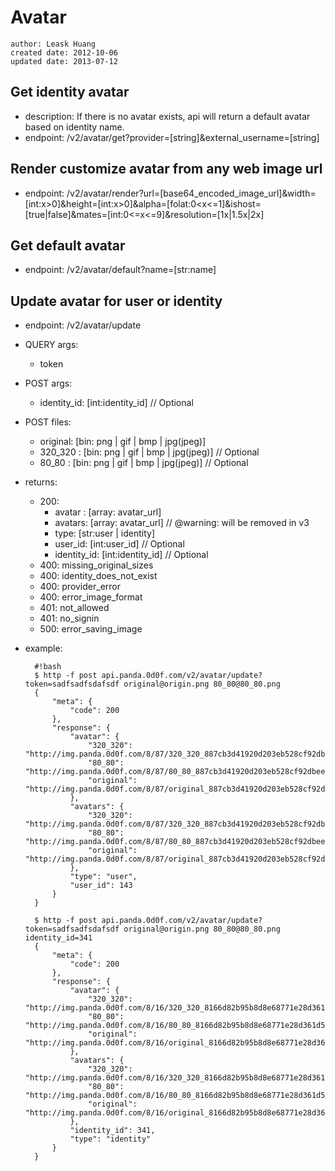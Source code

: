 # Avatar

    author: Leask Huang
    created date: 2012-10-06
    updated date: 2013-07-12


## Get identity avatar
* description: If there is no avatar exists, api will return a default avatar based on identity name.
* endpoint: /v2/avatar/get?provider=[string]&external_username=[string]


## Render customize avatar from any web image url
* endpoint: /v2/avatar/render?url=[base64_encoded_image_url]&width=[int:x>0]&height=[int:x>0]&alpha=[folat:0<x<=1]&ishost=[true|false]&mates=[int:0<=x<=9]&resolution=[1x|1.5x|2x]


## Get default avatar
* endpoint: /v2/avatar/default?name=[str:name]


## Update avatar for user or identity
* endpoint: /v2/avatar/update
* QUERY args:
    - token
* POST args:
    - identity_id: [int:identity_id] // Optional
* POST files:
    - original: [bin: png | gif | bmp | jpg(jpeg)]
    - 320_320 : [bin: png | gif | bmp | jpg(jpeg)] // Optional
    - 80_80   : [bin: png | gif | bmp | jpg(jpeg)] // Optional
* returns:
    - 200:
        * avatar : [array: avatar_url]
        * avatars: [array: avatar_url] // @warning: will be removed in v3
        * type: [str:user | identity]
        * user_id: [int:user_id] // Optional
        * identity_id: [int:identity_id] // Optional
    - 400: missing_original_sizes
    - 400: identity_does_not_exist
    - 400: provider_error
    - 400: error_image_format
    - 401: not_allowed
    - 401: no_signin
    - 500: error_saving_image
* example:

        #!bash
        $ http -f post api.panda.0d0f.com/v2/avatar/update?token=sadfsadfsdafsdf original@origin.png 80_80@80_80.png
        {
            "meta": {
                "code": 200
            },
            "response": {
                "avatar": {
                    "320_320": "http://img.panda.0d0f.com/8/87/320_320_887cb3d41920d203eb528cf92dbee071.png",
                    "80_80": "http://img.panda.0d0f.com/8/87/80_80_887cb3d41920d203eb528cf92dbee071.png",
                    "original": "http://img.panda.0d0f.com/8/87/original_887cb3d41920d203eb528cf92dbee071.png"
                },
                "avatars": {
                    "320_320": "http://img.panda.0d0f.com/8/87/320_320_887cb3d41920d203eb528cf92dbee071.png",
                    "80_80": "http://img.panda.0d0f.com/8/87/80_80_887cb3d41920d203eb528cf92dbee071.png",
                    "original": "http://img.panda.0d0f.com/8/87/original_887cb3d41920d203eb528cf92dbee071.png"
                },
                "type": "user",
                "user_id": 143
            }
        }

        $ http -f post api.panda.0d0f.com/v2/avatar/update?token=sadfsadfsdafsdf original@origin.png 80_80@80_80.png identity_id=341
        {
            "meta": {
                "code": 200
            },
            "response": {
                "avatar": {
                    "320_320": "http://img.panda.0d0f.com/8/16/320_320_8166d82b95b8d8e68771e28d361d5641.png",
                    "80_80": "http://img.panda.0d0f.com/8/16/80_80_8166d82b95b8d8e68771e28d361d5641.png",
                    "original": "http://img.panda.0d0f.com/8/16/original_8166d82b95b8d8e68771e28d361d5641.png"
                },
                "avatars": {
                    "320_320": "http://img.panda.0d0f.com/8/16/320_320_8166d82b95b8d8e68771e28d361d5641.png",
                    "80_80": "http://img.panda.0d0f.com/8/16/80_80_8166d82b95b8d8e68771e28d361d5641.png",
                    "original": "http://img.panda.0d0f.com/8/16/original_8166d82b95b8d8e68771e28d361d5641.png"
                },
                "identity_id": 341,
                "type": "identity"
            }
        }
